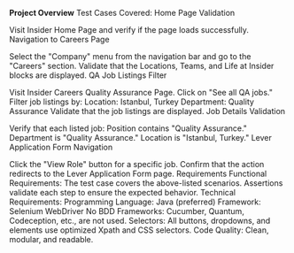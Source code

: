 **Project Overview**
Test Cases Covered:
Home Page Validation

Visit Insider Home Page and verify if the page loads successfully.
Navigation to Careers Page

Select the "Company" menu from the navigation bar and go to the "Careers" section.
Validate that the Locations, Teams, and Life at Insider blocks are displayed.
QA Job Listings Filter

Visit Insider Careers Quality Assurance Page.
Click on "See all QA jobs."
Filter job listings by:
Location: Istanbul, Turkey
Department: Quality Assurance
Validate that the job listings are displayed.
Job Details Validation

Verify that each listed job:
Position contains "Quality Assurance."
Department is "Quality Assurance."
Location is "Istanbul, Turkey."
Lever Application Form Navigation

Click the "View Role" button for a specific job.
Confirm that the action redirects to the Lever Application Form page.
Requirements
Functional Requirements:
The test case covers the above-listed scenarios.
Assertions validate each step to ensure the expected behavior.
Technical Requirements:
Programming Language: Java (preferred)
Framework: Selenium WebDriver
No BDD Frameworks: Cucumber, Quantum, Codeception, etc., are not used.
Selectors: All buttons, dropdowns, and elements use optimized Xpath and CSS selectors.
Code Quality: Clean, modular, and readable.
